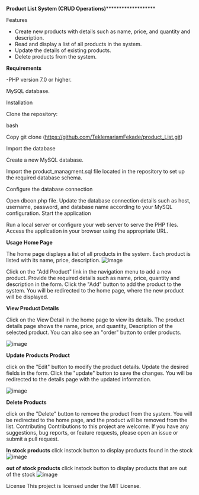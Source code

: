 ****Product List System (CRUD Operations)***********************

Features
- Create new products with details such as name, price, and quantity and description.
- Read and display a list of all products in the system.
- Update the details of existing products.
- Delete products from the system.
  
**Requirements**

  
-PHP version 7.0 or higher.

  MySQL database.
  
Installation

Clone the repository:

bash

Copy
git clone (https://github.com/TeklemariamFekade/product_List.git)

Import the database

Create a new MySQL database.

Import the product_managment.sql file located in the repository to set up the required database schema.

Configure the database connection

Open dbcon.php file.
Update the database connection details such as host, username, password, and database name according to your MySQL configuration.
Start the application

Run a local server or configure your web server to serve the PHP files.
Access the application in your browser using the appropriate URL.


**Usage**
**Home Page**

The home page displays a list of all products in the system.
Each product is listed with its name, price, description.
![image](https://github.com/TeklemariamFekade/product_List/assets/106950388/e33a873e-06fe-454c-9848-7cd387bea47e)


Click on the "Add Product" link in the navigation menu to add a new product.
Provide the required details such as name, price,  quantity and description in the form.
Click the "Add" button to add the product to the system.
You will be redirected to the home page, where the new product will be displayed.


**View Product Details**

Click on the View Detail in the home page to view its details.
The product details page shows the name, price, and quantity, Description of the selected product.
You can also see an "order" button to order products.

![image](https://github.com/TeklemariamFekade/product_List/assets/106950388/564a7686-4133-4aa2-b638-3f5d1401dfdd)


**Update Products Product**

 click on the "Edit" button to modify the product details.
Update the desired fields in the form.
Click the "update" button to save the changes.
You will be redirected to the details page with the updated information.

![image](https://github.com/TeklemariamFekade/product_List/assets/106950388/ac9a8cd0-8ab1-4982-9135-0d3c9c827ac2)




**Delete Products**

 click on the "Delete" button to remove the product from the system.
You will be redirected to the home page, and the product will be removed from the list.
Contributing
Contributions to this project are welcome. If you have any suggestions, bug reports, or feature requests, please open an issue or submit a pull request.

**In stock products**
click instock button to display products found in the stock
![image](https://github.com/TeklemariamFekade/product_List/assets/106950388/36bb2a0e-9228-43cf-8187-f1ff2b66bf44)



**out of stock products**
click instock button to display products that are out of the stock
![image](https://github.com/TeklemariamFekade/product_List/assets/106950388/fc62e27b-1d60-42db-b819-548d4ab8a795)


License
This project is licensed under the MIT License.



